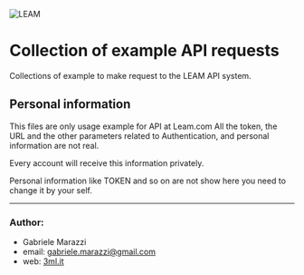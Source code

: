 ![LEAM](http://www.leam.com/templates/shop/images/logo.jpg "Leam.com")

# Collection of example API requests

Collections of example to make request 
to the LEAM API system.


## Personal information 
This files are only usage example for API at Leam.com
All the token, the URL and the other parameters related 
to Authentication, and personal information are not real. 

Every account will receive this information privately.

Personal information like TOKEN and so on are not show here
you need to change it by your self. 

---

### Author: 
* Gabriele Marazzi 
* email: gabriele.marazzi@gmail.com
* web: [3ml.it](http://www.3ml.it/)

